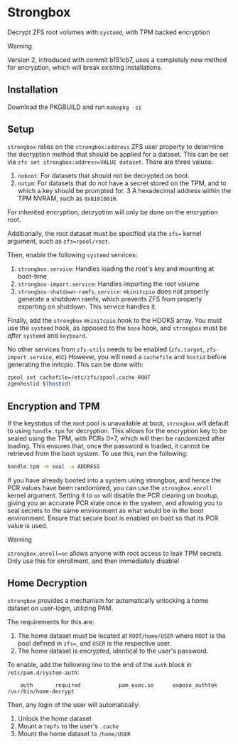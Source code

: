 # Strongbox

 Decrypt ZFS root volumes with `systemd`, with TPM backed encryption

 > [!warning]
 > Version 2, introduced with commit b151cb7, uses a completely new method for encryption, which will break existing installations.

## Installation

Download the PKGBUILD and run `makepkg -si`

## Setup

`strongbox` relies on the `strongbox:address` ZFS user property to determine the decryption method that should be applied for a dataset. This can be set via `zfs set strongbox:address=VALUE dataset`. There are three values:

1. `noboot`: For datasets that should not be decrypted on boot.
2. `notpm`: For datasets that do not have a secret stored on the TPM, and to which a key should be prompted for.
3 A hexadecimal address within the TPM NVRAM, such as `0x81010010`.

For inherited encryption, decryption will only be done on the encryption root.

Additionally, the root dataset must be specified via the `zfs=` kernel argument, such as `zfs=rpool/root`.

Then, enable the following `systemd` services:

1. `strongbox.service`: Handles loading the root's key and mounting at boot-time
2. `strongbox-import.service`: Handles importing the root volume
3. `strongbox-shutdown-ramfs.service`: `mkinitcpio` does not properly generate a shutdown ramfs, which prevents ZFS from properly exporting on shutdown. This service handles it.

Finally, add the `strongbox` `mkinitcpio` hook to the HOOKS array. You must use the `systemd` hook, as opposed to the `base` hook, and `strongbox` must be *after* `systemd` and `keyboard`.

No other services from `zfs-utils` needs to be enabled (`zfs.target`, `zfs-import.service`, etc) However, you will need a `cachefile` and `hostid` before generating the initcpio. This can be done with:

```bash
zpool set cachefile=/etc/zfs/zpool.cache ROOT
zgenhostid $(hostid)
```

## Encryption and TPM

If the keystatus of the root pool is unavailable at boot, `strongbox` will default to using `handle.tpm` for decryption. This allows for the encryption key to be sealed using the TPM, with PCRs 0+7, which will then be randomized after loading. This ensures that, once the password is loaded, it cannot be retrieved from the boot system. To use this, run the following:

```bash
handle.tpm -m seal -a ADDRESS
```

If you have already booted into a system using strongbox, and hence the PCR values have been randomized, you can use the `strongbox.enroll` kernel argument. Setting it to `on` will disable the PCR clearing on bootup, giving you an accurate PCR state once in the system, and allowing you to seal secrets to the same environment as what would be in the boot environment. Ensure that secure boot is enabled on boot so that its PCR value is used.

> [!warning]
> `strongbox.enroll=on` allows anyone with root access to leak TPM secrets. Only use this for enrollment, and then immediately disable!

## Home Decryption

`strongbox` provides a mechanism for automatically unlocking a home dataset on user-login, utilizing PAM.

The requirements for this are:

1. The home dataset must be located at `ROOT/home/USER` where `ROOT` is the pool defined in `zfs=`, and `USER` is the respective user.
2. The home dataset is encrypted, identical to the user's password.

To enable, add the following line to the end of the `auth` block in `/etc/pam.d/system-auth`:

```
    auth       required		       pam_exec.so 	    expose_authtok  /usr/bin/home-decrypt
```

Then, any login of the user will automatically:

1. Unlock the home dataset
2. Mount a `tmpfs` to the user's `.cache`
3. Mount the home dataset to `/home/USER`
